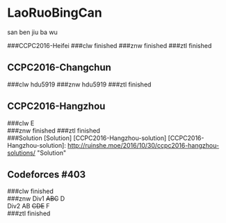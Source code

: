 # LaoRuoBingCan
san ben jiu ba wu

###CCPC2016-Heifei
###clw
finished
###znw
finished
###ztl
finished
## CCPC2016-Changchun
###clw
hdu5919
###znw
hdu5919
###ztl
finished

## CCPC2016-Hangzhou
###clw
E  
###znw
finished
###ztl
finished  
###Solution
[Solution] [CCPC2016-Hangzhou-solution]
[CCPC2016-Hangzhou-solution]: http://ruinshe.moe/2016/10/30/ccpc2016-hangzhou-solutions/  "Solution"

## Codeforces #403 
###clw
finished  
###znw
Div1 ~~ABC~~ D  
Div2 AB ~~CDE~~ F  
###ztl
finished
